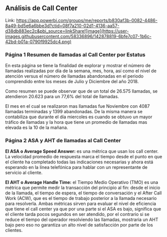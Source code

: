 ## Análisis de Call Center

Link: https://app.powerbi.com/groups/me/reports/b830af3b-0082-4486-8a49-bd5e6a6bbe3d?ctid=08f7a210-02d1-4136-aa57-d38db883ec2c&pbi_source=linkShare![image](https://user-images.githubusercontent.com/58336896/142878819-6bfe7c07-1b6c-42bd-b01a-0790f9925dc4.png)

### Página 1 Resumen de llamadas al Call Center por Estatus

   En esta página se tiene la finalidad de explorar y mostrar el número de llamadas realizadas por día de la semana, mes, hora, así como el nivel de atención versus el número de llamadas abandonadas en el periodo comprendido entre los meses de Julio y Diciembre del año 2018.

Como resumen se puede observar que de un total de 26.575 llamadas, se atendieron 20.623 para un 77,6% del total de llamadas.

   El mes en el cual se realizaron mas llamadas fue Noviembre con 4087 llamadas terminadas y 1399 abandonadas. De la misma manera se contabiliza que durante el día miercoles es cuando se obtuvo un mayor tráfico de llamadas y la hora que tiene un promedio de llamadas mas elevada es la 10 de la mañana.

### Página 2 ASA y AHT de llamadas al Call Center 

   **El ASA o Average Speed Answer:** es una métrica que usan los call center. La velocidad promedio de respuesta marca el tiempo desde el punto en que el cliente ha completado todas las indicaciones necesarias y ahora está esperando en la línea telefónica para hablar con un representante de servicio al cliente.
   
   **El AHT o Average Handle Time:** el Tiempo Medio Operativo (TMO) es una métrica que permite medir la transacción del principio al fin: desde el inicio de la llamada, el tiempo de espera, el tiempo de conversación y el After Call Work (ACW), que es el tiempo de trabajo posterior a la llamada necesario para resolverla. Ambas métricas sirven para evaluar el nivel de eficiencia que tiene el call center ya que por una parte si el ASA es bajo, significa que el cliente tarda pocos segundos en ser atendido, por el contrario si se reduce el tiempo del operador resolviendo las llamadas, mostraria un AHT bajo pero eso no garantiza un alto nivel de satisfacción por parte de los clientes.
   


